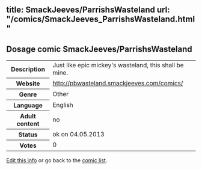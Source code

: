 title: SmackJeeves/ParrishsWasteland
url: "/comics/SmackJeeves_ParrishsWasteland.html"
---
Dosage comic SmackJeeves/ParrishsWasteland
-----------------------------------------

<p id="msg"></p>
<script type="text/javascript">
if (window.location.search === '?edit_info_mail=sent_ok') {
  var elem = document.getElementById("msg");
  elem.innerHTML = 'Edited information sucessfully sent for review, which is usually done daily. Thanks!';
  elem.className = 'ok';
}
</script>
<table class="comicinfo">
<tr>
<th>Description</th><td>Just like epic mickey's wasteland, this shall be mine.</td>
</tr>
<tr>
<th>Website</th><td><a href="http://pbwasteland.smackjeeves.com/comics/">http://pbwasteland.smackjeeves.com/comics/</a></td>
</tr>
<tr>
<th>Genre</th><td>Other</td>
</tr>
<tr>
<th>Language</th><td>English</td>
</tr>
<tr>
<th>Adult content</th><td>no</td>
</tr>
<tr>
<th>Status</th><td>ok on 04.05.2013</td>
</tr>
<tr>
<th>Votes</th><td>0</td>
</tr>
</table>

[Edit this info](SmackJeeves_ParrishsWasteland_edit.html) or go back to the [comic list](../comic-index.html).
